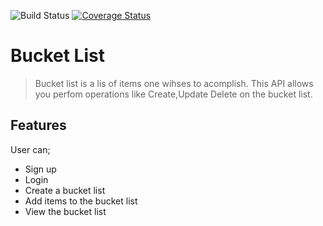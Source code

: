 ![Build Status](https://travis-ci.org/kakaemma/bucketlist.svg?branch=dev)
[![Coverage Status](https://coveralls.io/repos/github/kakaemma/bucketlist/badge.svg?branch=master)](https://coveralls.io/github/kakaemma/bucketlist?branch=dev)
# Bucket List
> Bucket list is a lis of items one wihses to acomplish. This API allows you perfom operations like Create,Update Delete on the bucket list.

## Features

User can;
* Sign up
* Login
* Create a bucket list
* Add items to the bucket list
* View the bucket list